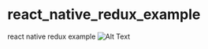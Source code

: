 # react_native_redux_example
react native redux example
![Alt Text](https://media.giphy.com/media/VgxFHY8MTNzYsYYJWj/giphy.gif)


